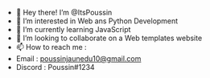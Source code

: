 - 👋 Hey there! I’m @ItsPoussin
- 👀 I’m interested in Web ans Python Development
- 🌱 I’m currently learning JavaScript
- 💞️ I’m looking to collaborate on a Web templates website
- 📫 How to reach me :
- Email : poussinjaunedu10@gmail.com
- Discord : Poussin#1234

<!---
ItsPoussin/ItsPoussin is a ✨ special ✨ repository because its `README.md` (this file) appears on your GitHub profile.
You can click the Preview link to take a look at your changes.
--->
